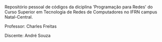 Repositório pessoal de códigos da diciplina 'Programação para Redes' do Curso Superior em Tecnologia de Redes de Computadores no IFRN campus Natal-Central.

Professor: Charles Freitas

Discente: André Souza
